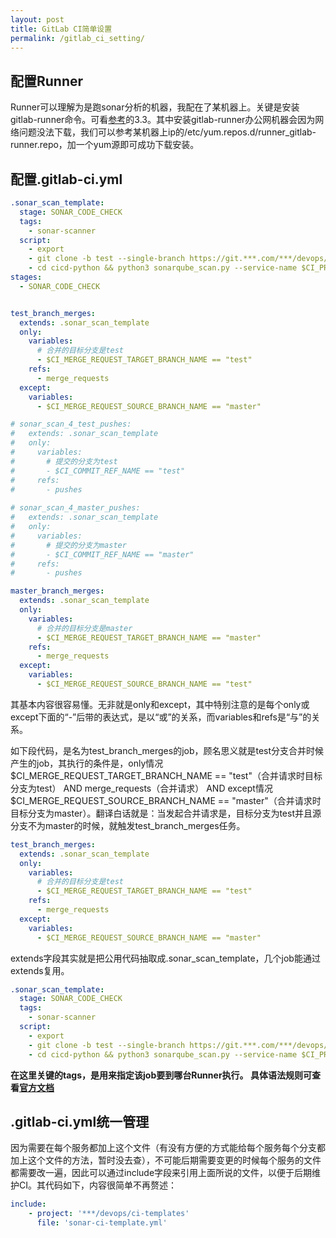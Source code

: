 ```yaml
---
layout: post
title: GitLab CI简单设置
permalink: /gitlab_ci_setting/
---
```


## 配置Runner

Runner可以理解为是跑sonar分析的机器，我配在了某机器上。关键是安装gitlab-runner命令。可看[参考](https://blog.csdn.net/magicpenta/article/details/106880267)的3.3。其中安装gitlab-runner办公网机器会因为网络问题没法下载，我们可以参考某机器上ip的/etc/yum.repos.d/runner_gitlab-runner.repo，加一个yum源即可成功下载安装。

## 配置.gitlab-ci.yml

```yaml
.sonar_scan_template:
  stage: SONAR_CODE_CHECK
  tags:
    - sonar-scanner
  script:
    - export
    - git clone -b test --single-branch https://git.***.com/***/devops/cicd-python.git
    - cd cicd-python && python3 sonarqube_scan.py --service-name $CI_PROJECT_NAME
stages:
  - SONAR_CODE_CHECK


test_branch_merges:
  extends: .sonar_scan_template
  only:
    variables:
      # 合并的目标分支是test
      - $CI_MERGE_REQUEST_TARGET_BRANCH_NAME == "test"
    refs:
      - merge_requests
  except:
    variables:
      - $CI_MERGE_REQUEST_SOURCE_BRANCH_NAME == "master"

# sonar_scan_4_test_pushes:
#   extends: .sonar_scan_template
#   only:
#     variables:
#       # 提交的分支为test
#       - $CI_COMMIT_REF_NAME == "test"
#     refs:
#       - pushes
      
# sonar_scan_4_master_pushes:
#   extends: .sonar_scan_template
#   only:
#     variables:
#       # 提交的分支为master
#       - $CI_COMMIT_REF_NAME == "master"
#     refs:
#       - pushes

master_branch_merges:
  extends: .sonar_scan_template
  only:
    variables:
      # 合并的目标分支是master
      - $CI_MERGE_REQUEST_TARGET_BRANCH_NAME == "master"
    refs:
      - merge_requests
  except:
    variables:
      - $CI_MERGE_REQUEST_SOURCE_BRANCH_NAME == "test"
```

其基本内容很容易懂。无非就是only和except，其中特别注意的是每个only或except下面的“-”后带的表达式，是以“或”的关系，而variables和refs是“与”的关系。

如下段代码，是名为test_branch_merges的job，顾名思义就是test分支合并时候产生的job，其执行的条件是，only情况
$CI_MERGE_REQUEST_TARGET_BRANCH_NAME == "test"（合并请求时目标分支为test） AND merge_requests（合并请求） AND except情况
$CI_MERGE_REQUEST_SOURCE_BRANCH_NAME == "master"（合并请求时目标分支为master）。翻译白话就是：当发起合并请求是，目标分支为test并且源分支不为master的时候，就触发test_branch_merges任务。

```yaml
test_branch_merges:
  extends: .sonar_scan_template
  only:
    variables:
      # 合并的目标分支是test
      - $CI_MERGE_REQUEST_TARGET_BRANCH_NAME == "test"
    refs:
      - merge_requests
  except:
    variables:
      - $CI_MERGE_REQUEST_SOURCE_BRANCH_NAME == "master"
```

extends字段其实就是把公用代码抽取成.sonar_scan_template，几个job能通过extends复用。

```yaml
.sonar_scan_template:
  stage: SONAR_CODE_CHECK
  tags:
    - sonar-scanner
  script:
    - export
    - git clone -b test --single-branch https://git.***.com/***/devops/cicd-python.git
    - cd cicd-python && python3 sonarqube_scan.py --service-name $CI_PROJECT_NAME
```

**在这里关键的tags，是用来指定该job要到哪台Runner执行。
具体语法规则可查看[官方文档](http://repositories.compbio.cs.cmu.edu/help/ci/yaml/README.md)**


## .gitlab-ci.yml统一管理

	
因为需要在每个服务都加上这个文件（有没有方便的方式能给每个服务每个分支都加上这个文件的方法，暂时没去查），不可能后期需要变更的时候每个服务的文件都需要改一遍，因此可以通过include字段来引用上面所说的文件，以便于后期维护CI。其代码如下，内容很简单不再赘述：
```yaml
include:
	- project: '***/devops/ci-templates'
	  file: 'sonar-ci-template.yml'
```
